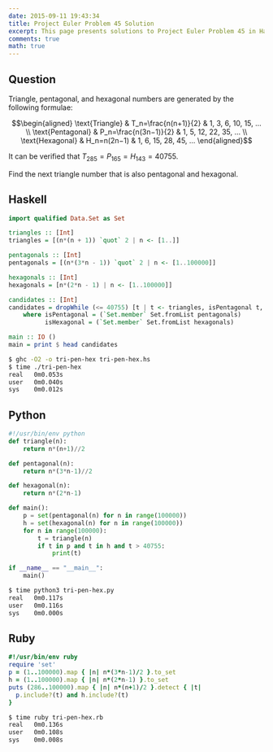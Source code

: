 ```yaml
---
date: 2015-09-11 19:43:34
title: Project Euler Problem 45 Solution
excerpt: This page presents solutions to Project Euler Problem 45 in Haskell, Python and Ruby.
comments: true
math: true
---
```



## Question

Triangle, pentagonal, and hexagonal numbers are generated by the
following formulae:

$$\begin{aligned}
\text{Triangle} & T_n=\frac{n(n+1)}{2} & 1, 3, 6, 10, 15, ... \\
\text{Pentagonal} & P_n=\frac{n(3n−1)}{2} & 1, 5, 12, 22, 35, ... \\
\text{Hexagonal} & H_n=n(2n−1) & 1, 6, 15, 28, 45, ...
\end{aligned}$$

It can be verified that $T_{285} = P_{165} = H_{143} = 40755$.

Find the next triangle number that is also pentagonal and hexagonal.






## Haskell

```haskell
import qualified Data.Set as Set

triangles :: [Int]
triangles = [(n*(n + 1)) `quot` 2 | n <- [1..]]

pentagonals :: [Int]
pentagonals = [(n*(3*n - 1)) `quot` 2 | n <- [1..100000]]

hexagonals :: [Int]
hexagonals = [n*(2*n - 1) | n <- [1..100000]]

candidates :: [Int]
candidates = dropWhile (<= 40755) [t | t <- triangles, isPentagonal t, isHexagonal t]
    where isPentagonal = (`Set.member` Set.fromList pentagonals)
          isHexagonal = (`Set.member` Set.fromList hexagonals)

main :: IO ()
main = print $ head candidates
```


```bash
$ ghc -O2 -o tri-pen-hex tri-pen-hex.hs
$ time ./tri-pen-hex
real   0m0.053s
user   0m0.040s
sys    0m0.012s
```



## Python

```python
#!/usr/bin/env python
def triangle(n):
    return n*(n+1)//2

def pentagonal(n):
    return n*(3*n-1)//2

def hexagonal(n):
    return n*(2*n-1)

def main():
    p = set(pentagonal(n) for n in range(100000))
    h = set(hexagonal(n) for n in range(100000))
    for n in range(100000):
        t = triangle(n)
        if t in p and t in h and t > 40755:
            print(t)

if __name__ == "__main__":
    main()
```


```bash
$ time python3 tri-pen-hex.py
real   0m0.117s
user   0m0.116s
sys    0m0.000s
```



## Ruby

```ruby
#!/usr/bin/env ruby
require 'set'
p = (1..100000).map { |n| n*(3*n-1)/2 }.to_set
h = (1..100000).map { |n| n*(2*n-1) }.to_set
puts (286..100000).map { |n| n*(n+1)/2 }.detect { |t|
  p.include?(t) and h.include?(t)
}
```


```bash
$ time ruby tri-pen-hex.rb
real   0m0.136s
user   0m0.108s
sys    0m0.008s
```


